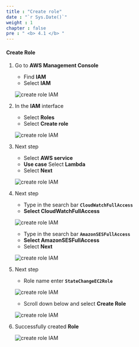 ```yaml
---
title : "Create role"
date : "`r Sys.Date()`"
weight : 1
chapter : false
pre : " <b> 4.1 </b> "
---
```


#### Create Role

1. Go to **AWS Management Console**

   - Find **IAM**
   - Select **IAM**

    ![create role IAM](/aws-fcj-workshop01/images/5-CreateRole-IAMSendMail/0001.png?width=90pc)

2. In the **IAM** interface

   - Select **Roles**
   - Select **Create role**
  
    ![create role IAM](/aws-fcj-workshop01/images/5-CreateRole-IAMSendMail/0002.png?width=90pc)

3. Next step

   - Select **AWS service**
   - **Use case** Select **Lambda**
   - Select **Next**

    ![create role IAM](/aws-fcj-workshop01/images/5-CreateRole-IAMSendMail/0003.png?width=90pc)


4. Next step

   - Type in the search bar **```CloudWatchFullAccess```**
   - **Select CloudWatchFullAccess**

    ![create role IAM](/aws-fcj-workshop01/images/5-CreateRole-IAMSendMail/0004.png?width=90pc)

    - Type in the search bar **```AmazonSESFullAccess```**
    - **Select AmazonSESFullAccess**
    - Select **Next**

    ![create role IAM](/aws-fcj-workshop01/images/5-CreateRole-IAMSendMail/0005.png?width=90pc)

5. Next step

   - Role name enter  **```StateChangeEC2Role```**

    ![create role IAM](/aws-fcj-workshop01/images/5-CreateRole-IAMSendMail/0006.png?width=90pc)


   - Scroll down below and select **Create Role**

    ![create role IAM](/aws-fcj-workshop01/images/5-CreateRole-IAMSendMail/0007.png?width=90pc)

6. Successfully created **Role**

    ![create role IAM](/aws-fcj-workshop01/images/5-CreateRole-IAMSendMail/0008.png?width=90pc)